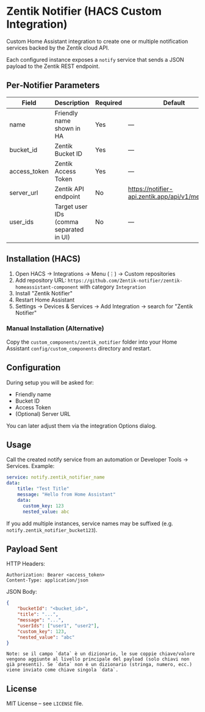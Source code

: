 # Zentik Notifier (HACS Custom Integration)

Custom Home Assistant integration to create one or multiple notification services backed by the Zentik cloud API.

Each configured instance exposes a `notify` service that sends a JSON payload to the Zentik REST endpoint.

## Per‑Notifier Parameters

| Field | Description | Required | Default |
|-------|-------------|----------|---------|
| name | Friendly name shown in HA | Yes | — |
| bucket_id | Zentik Bucket ID | Yes | — |
| access_token | Zentik Access Token | Yes | — |
| server_url | Zentik API endpoint | No | https://notifier-api.zentik.app/api/v1/messages |
| user_ids | Target user IDs (comma separated in UI) | No | — |

## Installation (HACS)

1. Open HACS → Integrations → Menu (⋮) → Custom repositories
2. Add repository URL: `https://github.com/Zentik-notifier/zentik-homeassistant-component` with category `Integration`
3. Install "Zentik Notifier"
4. Restart Home Assistant
5. Settings → Devices & Services → Add Integration → search for "Zentik Notifier"

### Manual Installation (Alternative)
Copy the `custom_components/zentik_notifier` folder into your Home Assistant `config/custom_components` directory and restart.

## Configuration

During setup you will be asked for:
- Friendly name
- Bucket ID
- Access Token
- (Optional) Server URL

You can later adjust them via the integration Options dialog.

## Usage

Call the created notify service from an automation or Developer Tools → Services. Example:

```yaml
service: notify.zentik_notifier_name
data:
	title: "Test Title"
	message: "Hello from Home Assistant"
	data:
	  custom_key: 123
	  nested_value: abc
```

If you add multiple instances, service names may be suffixed (e.g. `notify.zentik_notifier_bucket123`).

## Payload Sent

HTTP Headers:
```
Authorization: Bearer <access_token>
Content-Type: application/json
```

JSON Body:
```json
{
	"bucketId": "<bucket_id>",
	"title": "...",
	"message": "...",
	"userIds": ["user1", "user2"],
	"custom_key": 123,
	"nested_value": "abc"
}
```

	Note: se il campo `data` è un dizionario, le sue coppie chiave/valore vengono aggiunte al livello principale del payload (solo chiavi non già presenti). Se `data` non è un dizionario (stringa, numero, ecc.) viene inviato come chiave singola `data`.

## License

MIT License – see `LICENSE` file.


